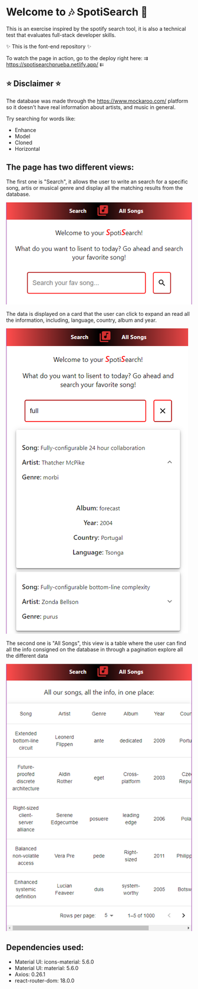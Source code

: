 
<h1> Welcome to 🎶 SpotiSearch 🔎 </h1>

This is an exercise inspired by the spotify search tool, it is also a technical test that evaluates full-stack developer skills.

✨ This is the font-end repository ✨

To watch the page in action, go to the deploy right here:
⇉   https://spotisearchprueba.netlify.app/    ⇇

<h2> ⭐  Disclaimer ⭐ </h2>

The database was made through the https://www.mockaroo.com/ platform so it doesn't have real information about artists, and music in general.

Try searching for words like:
<ul>
<li>Enhance
<li>Model
<li>Cloned
<li>Horizontal
</ul>


<h2> The page has two different views: </h2>

The first one is "Search", it allows the user to write an search for a specific song, artis or musical genre and display all the matching results from the database.


<img src="./public/rm1.png">



The data is displayed on a card that the user can click to expand an read all the information, including, language, country, album and year.


<img src="./public/rm2.png">



The second one is "All Songs", this view is a table where the user can find all the info consigned on the database in through a pagination explore all the different data


<img src="./public/rm3.png">


<h2> Dependencies used: </h2>
<ul>
<li>Material UI: icons-material: 5.6.0
<li>Material UI: material: 5.6.0
<li>Axios: 0.26.1
<li>react-router-dom: 18.0.0
</ul>
